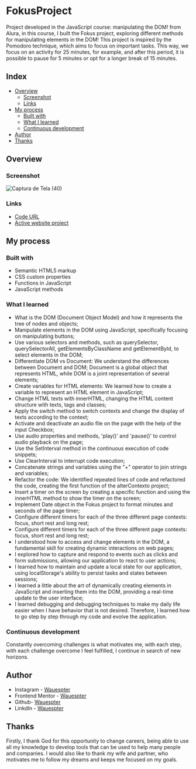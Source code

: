 # FokusProject

Project developed in the JavaScript course: manipulating the DOM! from Alura, in this course, I built the Fokus project, exploring different methods for manipulating elements in the DOM!
This project is inspired by the Pomodoro technique, which aims to focus on important tasks. This way, we focus on an activity for 25 minutes, for example, and after this period, it is possible to pause for 5 minutes or opt for a longer break of 15 minutes.

## Index

- [Overview](#overview)
  - [Screenshot](#screenshot)
  - [Links](#links)
- [My process](#my-process)
  - [Built with](#built-with)
  - [What I learned](#what-i-learned)
  - [Continuous development](#continuous-development)
- [Author](#author)
- [Thanks](#thanks)

## Overview
### Screenshot

![Captura de Tela (40)](https://github.com/Wauespter/FokusProject/assets/146996798/8931b07c-3595-4e2f-983b-0150d6011556)

### Links

- [Code URL](https://github.com/Wauespter/FokusProject)
- [Active website project](https://wauespter.github.io/FokusProject/)

## My process

### Built with

- Semantic HTML5 markup
- CSS custom properties
- Functions in JavaScript
- JavaScript methods


### What I learned

- What is the DOM (Document Object Model) and how it represents the tree of nodes and objects;
- Manipulate elements in the DOM using JavaScript, specifically focusing on manipulating buttons;
- Use various selectors and methods, such as querySelector, querySelectorAll, getElementsByClassName and getElementById, to select elements in the DOM;
- Differentiate DOM vs Document: We understand the differences between Document and DOM; Document is a global object that represents HTML, while DOM is a joint representation of several elements;
- Create variables for HTML elements: We learned how to create a variable to represent an HTML element in JavaScript;
- Change HTML texts with innerHTML, changing the HTML content structure with texts, tags and classes;
- Apply the switch method to switch contexts and change the display of texts according to the context;
- Activate and deactivate an audio file on the page with the help of the input Checkbox;
- Use audio properties and methods, 'play()' and 'pause()' to control audio playback on the page;
- Use the SetInterval method in the continuous execution of code snippets;
- Use ClearInterval to interrupt code execution;
- Concatenate strings and variables using the "+" operator to join strings and variables;
- Refactor the code: We identified repeated lines of code and refactored the code, creating the first function of the alterContexto project;
- Insert a timer on the screen by creating a specific function and using the innerHTML method to show the timer on the screen;
- Implement Date object in the Fokus project to format minutes and seconds of the page timer;
- Configure different timers for each of the three different page contexts: focus, short rest and long rest;
- Configure different timers for each of the three different page contexts: focus, short rest and long rest;
- I understood how to access and change elements in the DOM, a fundamental skill for creating dynamic interactions on web pages;
- I explored how to capture and respond to events such as clicks and form submissions, allowing our application to react to user actions;
- I learned how to maintain and update a local state for our application, using localStorage's ability to persist tasks and states between sessions;
- I learned a little about the art of dynamically creating elements in JavaScript and inserting them into the DOM, providing a real-time update to the user interface;
- I learned debugging and debugging techniques to make my daily life easier when I have behavior that is not desired. Therefore, I learned how to go step by step through my code and evolve the application.


### Continuous development
Constantly overcoming challenges is what motivates me, with each step, with each challenge overcome I feel fulfilled, I continue in search of new horizons.


## Author

- Instagram - [Wauespter](https://www.instagram.com/wauespter/)
- Frontend Mentor - [Wauespter](https://www.frontendmentor.io/profile/Wauespter)
- Github- [Wauespter](https://github.com/Wauespter)
- LinkdIn - [Wauespter](https://www.linkedin.com/in/wauespter-abich-souza-b5161b61/)

## Thanks
Firstly, I thank God for this opportunity to change careers, being able to use all my knowledge to develop tools that can be used to help many people and companies.
I would also like to thank my wife and partner, who motivates me to follow my dreams and keeps me focused on my goals.

